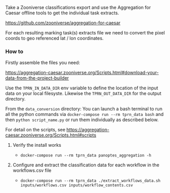 Take a Zooniverse classifications export and use the Aggregation for Caesar offline tools to get the individual task extracts.

https://github.com/zooniverse/aggregation-for-caesar

For each resulting marking task(s) extracts file we need to convert the pixel coords to geo referenced lat / lon coordinates.

### How to

Firstly assemble the files you need:

https://aggregation-caesar.zooniverse.org/Scripts.html#download-your-data-from-the-project-builder

Use the `TPRN_IN_DATA_DIR` env variable to define the location of the input data on your local filesyste. Likewise the `TPRN_OUT_DATA_DIR` for the output directory.

From the `data_conversion` directory:
You can launch a bash terminal to run all the python commands via `docker-compose run --rm tprn_data bash` and then `python script_name.py` or run them individually as described below.

For detail on the scripts, see https://aggregation-caesar.zooniverse.org/Scripts.html#scripts

1. Verify the install works
    + `docker-compose run --rm tprn_data panoptes_aggregation -h`

0. Configure and extract the classification data for each workflow in the workflows.csv file
    + `docker-compose run --rm tprn_data ./extract_workflows_data.sh inputs/workflows.csv inputs/workflow_contents.csv`
